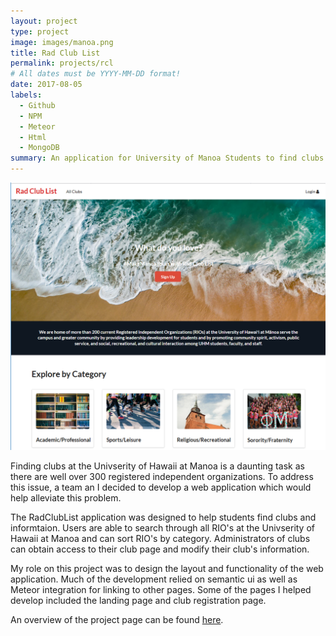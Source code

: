 ```yaml
---
layout: project
type: project
image: images/manoa.png
title: Rad Club List
permalink: projects/rcl
# All dates must be YYYY-MM-DD format!
date: 2017-08-05
labels:
  - Github
  - NPM
  - Meteor
  - Html
  - MongoDB
summary: An application for University of Manoa Students to find clubs.
---
```

<img src="../images/rcl808.png" width="600">

Finding clubs at the Univserity of Hawaii at Manoa is a daunting task as there are well over 300 registered independent organizations. To address this issue, a team an I decided to develop a web application which would help alleviate this problem.

The RadClubList application was designed to help students find clubs and informtaion. Users are able to search through all RIO's at the Univserity of Hawaii at Manoa and can sort RIO's by category. Administrators of clubs can obtain access to their club page and modify their club's information.

My role on this project was to design the layout and functionality of the web application. Much of the development relied on semantic ui as well as Meteor integration for linking to other pages. Some of the pages I helped develop included the landing page and club registration page.

An overview of the project page can be found [here](https://rcl808.github.io/).
